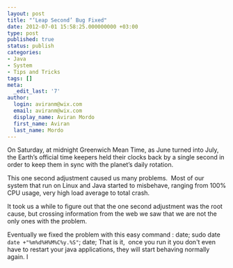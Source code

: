 ```yaml
---
layout: post
title: "‘Leap Second’ Bug Fixed"
date: 2012-07-01 15:58:25.000000000 +03:00
type: post
published: true
status: publish
categories:
- Java
- System
- Tips and Tricks
tags: []
meta:
  _edit_last: '7'
author:
  login: aviranm@wix.com
  email: aviranm@wix.com
  display_name: Aviran Mordo
  first_name: Aviran
  last_name: Mordo
---
```

On Saturday, at midnight Greenwich Mean Time, as June turned into July, the Earth’s official time keepers held their clocks back by a single second in order to keep them in sync with the planet’s daily rotation.

This one second adjustment caused us many problems.  Most of our system that run on Linux and Java started to misbehave, ranging from 100% CPU usage, very high load average to total crash.

It took us a while to figure out that the one second adjustment was the root cause, but crossing information from the web we saw that we are not the only ones with the problem.

Eventually we fixed the problem with this easy command :
date; sudo date `date +"%m%d%H%M%C%y.%S"`; date;
That is it,  once you run it you don't even have to restart your java applications, they will start behaving normally again.
I